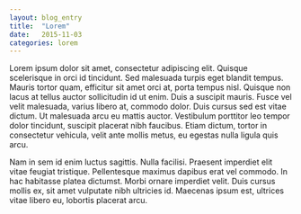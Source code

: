 ```yaml
---
layout: blog_entry
title:  "Lorem"
date:   2015-11-03
categories: lorem
---
```

Lorem ipsum dolor sit amet, consectetur adipiscing elit. Quisque scelerisque in
orci id tincidunt. Sed malesuada turpis eget blandit tempus. Mauris tortor quam,
efficitur sit amet orci at, porta tempus nisl. Quisque non lacus at tellus auctor
sollicitudin id ut enim. Duis a suscipit mauris. Fusce vel velit malesuada,
varius libero at, commodo dolor. Duis cursus sed est vitae dictum. Ut
malesuada arcu eu mattis auctor. Vestibulum porttitor leo tempor dolor
tincidunt, suscipit placerat nibh faucibus. Etiam dictum, tortor in consectetur
vehicula, velit ante mollis metus, eu egestas nulla ligula quis arcu.

Nam in sem id enim luctus sagittis. Nulla facilisi. Praesent imperdiet elit vitae
feugiat tristique. Pellentesque maximus dapibus erat vel commodo. In hac
habitasse platea dictumst. Morbi ornare imperdiet velit. Duis cursus mollis ex,
sit amet vulputate nibh ultricies id. Maecenas ipsum est, ultrices vitae libero eu,
lobortis placerat arcu.